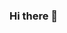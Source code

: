 ### Hi there 👋

<!--
**cat-chaser/cat-chaser** is a ✨ _special_ ✨ repository because its `README.md` (this file) appears on your GitHub profile.

Here are some ideas to get you started:

- 🔭 I’m currently working on to pursue my career in corporate world.
- 🌱 I’m currently learning JavaScript.
- 👯 I’m looking to collaborate on our dissertation.
- 🤔 I’m looking for help with my colleagues.
- 💬 Ask me about anything and I will try to respond as long as I know the answer.
- 📫 How to reach me: email me at venturina0805@gmail.com
- 😄 Pronouns: ---
- ⚡ Fun fact: Secretly, I would love to establish a funeral business.
-->
